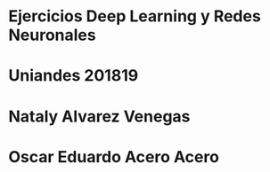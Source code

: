 # Ejercicios Deep Learning y Redes Neuronales
# Uniandes 201819
# Nataly Alvarez Venegas
# Oscar Eduardo Acero Acero
